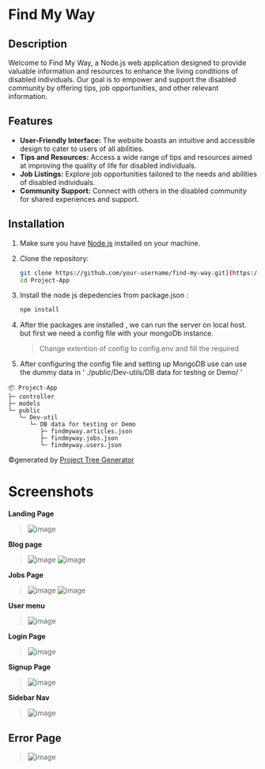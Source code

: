 # Find My Way

## Description
Welcome to Find My Way, a Node.js web application designed to provide valuable information and resources to enhance the living conditions of disabled individuals. Our goal is to empower and support the disabled community by offering tips, job opportunities, and other relevant information.

## Features
- **User-Friendly Interface:** The website boasts an intuitive and accessible design to cater to users of all abilities.
- **Tips and Resources:** Access a wide range of tips and resources aimed at improving the quality of life for disabled individuals.
- **Job Listings:** Explore job opportunities tailored to the needs and abilities of disabled individuals.
- **Community Support:** Connect with others in the disabled community for shared experiences and support.

## Installation
1. Make sure you have [Node.js](https://nodejs.org/) installed on your machine.
2. Clone the repository:
   ```bash
   git clone https://github.com/your-username/find-my-way.git](https://github.com/Harsh-nodejs/Project-App.git)https://github.com/Harsh-nodejs/Project-App.git
   cd Project-App
   ```

3. Install the node js depedencies from package.json :
   ```bash
   npm install
   ```

4. After the packages are installed , we can run the server on local host. but first we need a config file with your mongoDb instance.
   > Change extention of config to config.env and fill the required <DATA>
   
5. After configuring the config file and setting up MongoDB use can use the dummy data in ' ./public/Dev-utils/DB data for testing or Demo/ '

```
📦 Project-App
├─ controller
├─ models
└─ public
   └─ Dev-util
      └─ DB data for testing or Demo
         ├─ findmyway.articles.json
         ├─ findmyway.jobs.json
         └─ findmyway.users.json
```
©generated by [Project Tree Generator](https://woochanleee.github.io/project-tree-generator)
   
# Screenshots
 **Landing Page**
> ![image](https://github.com/Harsh-nodejs/Project-App/assets/153886419/8d31d909-a6b5-42fd-a0e3-44bf827011da)

 **Blog page**
> ![image](https://github.com/Harsh-nodejs/Project-App/assets/153886419/3064f3b0-97b9-4f1f-9464-2903db47c625)
> ![image](https://github.com/Harsh-nodejs/Project-App/assets/153886419/3bfabd6d-dcf9-40e0-b31e-de9d1cc76225)

 **Jobs Page**
> ![image](https://github.com/Harsh-nodejs/Project-App/assets/153886419/b554f2ff-74d2-42f9-9ffe-25317185c7b8)
> ![image](https://github.com/Harsh-nodejs/Project-App/assets/153886419/625ba43f-ea9c-48d0-85a5-483eec50be65)

 **User menu**
> ![image](https://github.com/Harsh-nodejs/Project-App/assets/153886419/e0846f47-5de8-4bae-9c01-3c4d22df139c)

 **Login Page**
> ![image](https://github.com/Harsh-nodejs/Project-App/assets/153886419/386722df-255a-4fcc-bc59-9e98a2d26c46)

**Signup Page**
> ![image](https://github.com/Harsh-nodejs/Project-App/assets/153886419/870626d4-86ff-4bbf-a4f5-c315d8cb874a)

 **Sidebar Nav**
> ![image](https://github.com/Harsh-nodejs/Project-App/assets/153886419/0e6185e1-7655-477b-80c7-056b86da0619)

 ## Error Page
 > ![image](https://github.com/Harsh-nodejs/Project-App/assets/153886419/cf479355-cacc-48db-91f2-d663ec4274ce)

